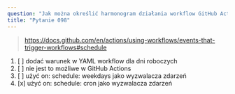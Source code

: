 ```yaml
---
question: "Jak można określić harmonogram działania workflow GitHub Actions, aby uruchamiał się tylko w dni robocze?"
title: "Pytanie 098"
---
```


> https://docs.github.com/en/actions/using-workflows/events-that-trigger-workflows#schedule
1. [ ] dodać warunek w YAML workflow dla dni roboczych
1. [ ] nie jest to możliwe w GitHub Actions
1. [ ] użyć on: schedule: weekdays jako wyzwalacza zdarzeń
1. [x] użyć on: schedule: cron jako wyzwalacza zdarzeń

